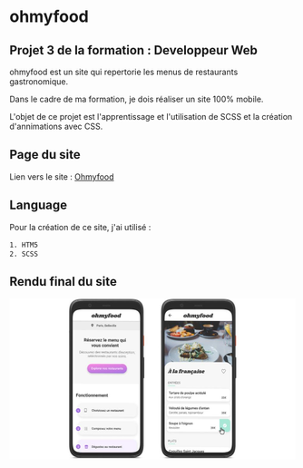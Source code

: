 # ohmyfood

## Projet 3 de la formation : Developpeur Web

ohmyfood est un site qui repertorie les menus de restaurants gastronomique.

Dans le cadre de ma formation, je dois réaliser un site 100% mobile.

L'objet de ce projet est l'apprentissage et l'utilisation de SCSS et la création d'annimations avec CSS.

## Page du site

Lien vers le site : [Ohmyfood](https://fab33500.github.io/LauretFabrice_3_19062021/)

## Language

Pour la création de ce site, j'ai utilisé :

    1. HTM5
    2. SCSS

## Rendu final du site

![ohmyfood](images/Maquette-Ohmyfood.jpg)
